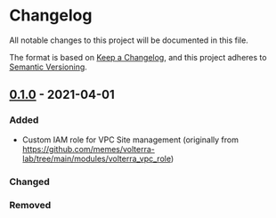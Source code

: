 # Changelog

<!-- spell-checker: ignore markdownlint -->
<!-- markdownlint-disable MD024 -->

All notable changes to this project will be documented in this file.

The format is based on [Keep a Changelog](https://keepachangelog.com/en/1.0.0/),
and this project adheres to [Semantic Versioning](https://semver.org/spec/v2.0.0.html).

## [0.1.0] - 2021-04-01

### Added

- Custom IAM role for VPC Site management (originally from https://github.com/memes/volterra-lab/tree/main/modules/volterra_vpc_role)

### Changed

### Removed

<!-- TODO: @memes - fix links
[1.0.1]: https://github.com/memes/terraform-google-volterra-vpc/compare/1.0.0...1.0.1
-->
[0.1.0]: https://github.com/memes/terraform-google-volterra/releases/tag/0.1.0
